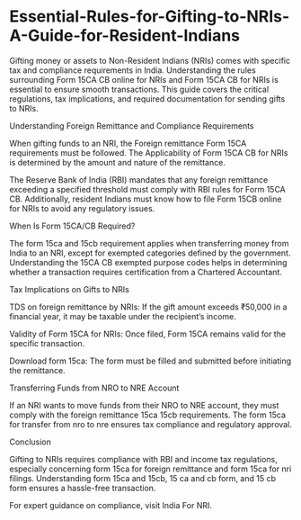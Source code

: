 # Essential-Rules-for-Gifting-to-NRIs-A-Guide-for-Resident-Indians

Gifting money or assets to Non-Resident Indians (NRIs) comes with specific tax and compliance requirements in India. Understanding the rules surrounding Form 15CA CB online for NRIs and Form 15CA CB for NRIs is essential to ensure smooth transactions. This guide covers the critical regulations, tax implications, and required documentation for sending gifts to NRIs.

Understanding Foreign Remittance and Compliance Requirements

When gifting funds to an NRI, the Foreign remittance Form 15CA requirements must be followed. The Applicability of Form 15CA CB for NRIs is determined by the amount and nature of the remittance.

The Reserve Bank of India (RBI) mandates that any foreign remittance exceeding a specified threshold must comply with RBI rules for Form 15CA CB. Additionally, resident Indians must know how to file Form 15CB online for NRIs to avoid any regulatory issues.

When Is Form 15CA/CB Required?

The form 15ca and 15cb requirement applies when transferring money from India to an NRI, except for exempted categories defined by the government. Understanding the 15CA CB exempted purpose codes helps in determining whether a transaction requires certification from a Chartered Accountant.

Tax Implications on Gifts to NRIs

TDS on foreign remittance by NRIs: If the gift amount exceeds ₹50,000 in a financial year, it may be taxable under the recipient’s income.

Validity of Form 15CA for NRIs: Once filed, Form 15CA remains valid for the specific transaction.

Download form 15ca: The form must be filled and submitted before initiating the remittance.

Transferring Funds from NRO to NRE Account

If an NRI wants to move funds from their NRO to NRE account, they must comply with the foreign remittance 15ca 15cb requirements. The form 15ca for transfer from nro to nre ensures tax compliance and regulatory approval.

Conclusion

Gifting to NRIs requires compliance with RBI and income tax regulations, especially concerning form 15ca for foreign remittance and form 15ca for nri filings. Understanding form 15ca and 15cb, 15 ca and cb form, and 15 cb form ensures a hassle-free transaction.

For expert guidance on compliance, visit India For NRI.

